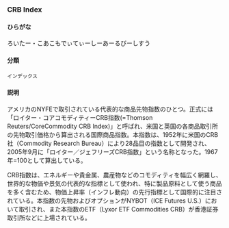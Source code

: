 <div style="display:none;">

## [あ行](securities-terms?id=あ行)
## [か行](securities-terms?id=か行)
## [さ行](securities-terms?id=さ行)
## [た行](securities-terms?id=た行)
## [な行](securities-terms?id=な行)
## [は行](securities-terms?id=は行)
## [ま行](securities-terms?id=ま行)
## [や行](securities-terms?id=や行)
## [ら行](securities-terms?id=ら行)
## [わ行](securities-terms?id=わ行)
## [英数字・記号](securities-terms?id=英数字・記号)

</div>

### CRB Index

#### ひらがな

ろいたー・こあこもでぃてぃーしーあーるびーしすう

#### 分類

`インデックス`

#### 説明

アメリカのNYFEで取引されている代表的な商品先物指数のひとつ。正式には「ロイター・コアコモディティーCRB指数(=Thomson Reuters/CoreCommodity CRB Index)」と呼ばれ、米国と英国の各商品取引所の先物取引価格から算出される国際商品指数。本指数は、1952年に米国のCRB社（Commodity Research Bureau）により28品目の指数として開発され、2005年9月に「ロイター／ジェフリーズCRB指数」という名称となった。1967年=100として算出している。
 
CRB指数は、エネルギーや貴金属、農産物などのコモディティを幅広く網羅し、世界的な物価や景気の代表的な指標として使われ、特に製品原料として使う商品を多く含むため、物価上昇率（インフレ動向）の先行指標として国際的に注目されている。本指数の先物およびオプションがNYBOT（ICE Futures U.S.）において取引され、また本指数のETF（Lyxor ETF Commodities CRB）が香港証券取引所などに上場されている。

